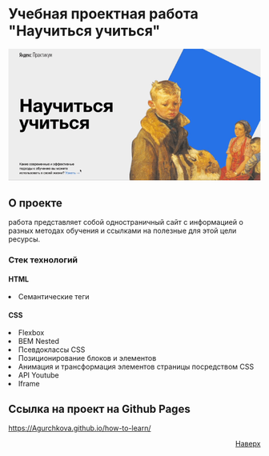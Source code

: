 # Учебная проектная работа "Научиться учиться"

<img src="https://github.com/Agurchkova/Agurchkova/blob/main/how-to-learn%20(big).gif" />

## О проекте

работа представляет собой одностраничный сайт c информацией о разных методах обучения
и ссылками на полезные для этой цели ресурсы.

### Стек технологий

####  HTML
<li>Семантические теги</li>

#### СSS
<li>Flexbox</li>
<li>BEM Nested</li>
<li>Псевдоклассы CSS</li>
<li>Позиционирование блоков и элементов</li>
<li>Анимация и трансформация элементов страницы посредством CSS</li>
<li>API Youtube</li>
<li>Iframe</li>

## Ссылка на проект на Github Pages
https://Agurchkova.github.io/how-to-learn/
<p align="right"><a href="#" title="Вернуться к началу" >Наверх</a></p>
